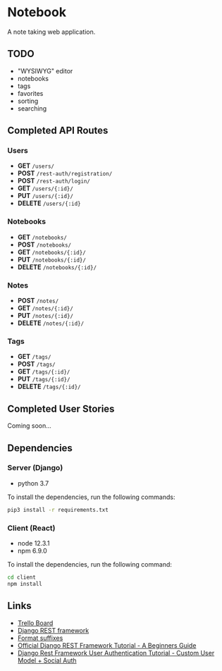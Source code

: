 # Notebook

A note taking web application.

## TODO

* "WYSIWYG" editor
* notebooks
* tags
* favorites
* sorting
* searching

## Completed API Routes

### Users
* **GET** `/users/`
* **POST** `/rest-auth/registration/`
* **POST** `/rest-auth/login/`
* **GET** `/users/{:id}/`
* **PUT** `/users/{:id}/`
* **DELETE** `/users/{:id}`

### Notebooks
* **GET** `/notebooks/`
* **POST** `/notebooks/`
* **GET** `/notebooks/{:id}/`
* **PUT** `/notebooks/{:id}/`
* **DELETE** `/notebooks/{:id}/`

### Notes
* **POST** `/notes/`
* **GET** `/notes/{:id}/`
* **PUT** `/notes/{:id}/`
* **DELETE** `/notes/{:id}/`

### Tags
* **GET** `/tags/`
* **POST** `/tags/`
* **GET** `/tags/{:id}/`
* **PUT** `/tags/{:id}/`
* **DELETE** `/tags/{:id}/`

## Completed User Stories

Coming soon...

## Dependencies

### Server (Django)

* python 3.7

To install the dependencies, run the following commands:

```bash
pip3 install -r requirements.txt
```

### Client (React)

* node 12.3.1
* npm 6.9.0

To install the dependencies, run the following command:

```bash
cd client
npm install
```

## Links
* [Trello Board](https://trello.com/b/kUy04psi/notebook)
* [Django REST framework](https://www.django-rest-framework.org/)
* [Format suffixes](https://www.django-rest-framework.org/api-guide/format-suffixes/)
* [Official Django REST Framework Tutorial - A Beginners Guide](https://wsvincent.com/official-django-rest-framework-tutorial-beginners-guide/)
* [Django Rest Framework User Authentication Tutorial - Custom User Model + Social Auth](https://wsvincent.com/django-rest-framework-user-authentication-tutorial/)
